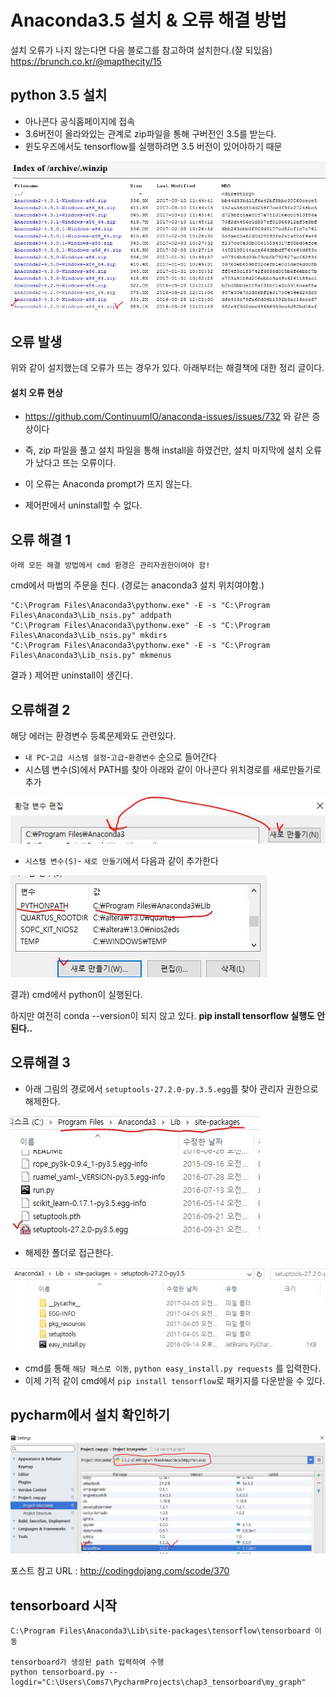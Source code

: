 # Anaconda3.5 설치 & 오류 해결 방법

설치 오류가 나지 않는다면 다음 블로그를 참고하여 설치한다.(잘 되있음)
https://brunch.co.kr/@mapthecity/15

## python 3.5 설치
- 아나콘다 공식홈페이지에 접속
- 3.6버전이 올라와있는 관계로 zip파일을 통해 구버전인 3.5를 받는다.
- 윈도우즈에서도 tensorflow를 실행하려면 3.5 버전이 있어야하기 때문

![1](/assets/1_fvy51j60b.JPG)


## 오류 발생
 위와 같이 설치했는데 오류가 뜨는 경우가 있다.
 아래부터는 해결책에 대한 정리 글이다.
#### 설치 오류 현상
- https://github.com/ContinuumIO/anaconda-issues/issues/732 와 같은 증상이다
- 즉, zip 파일을 풀고 설치 파일을 통해 install을 하였건만, 설치 마지막에 설치 오류가 났다고 뜨는 오류이다.

- 이 오류는 Anaconda prompt가 뜨지 않는다.
- 제어판에서 uninstall할 수 없다.

## 오류 해결 1
`아래 모든 해결 방법에서 cmd 환경은 관리자권한이여야 함!`

cmd에서 마법의 주문을 친다. (경로는 anaconda3 설치 위치여야함.)
```
"C:\Program Files\Anaconda3\pythonw.exe" -E -s "C:\Program Files\Anaconda3\Lib_nsis.py" addpath
"C:\Program Files\Anaconda3\pythonw.exe" -E -s "C:\Program Files\Anaconda3\Lib_nsis.py" mkdirs
"C:\Program Files\Anaconda3\pythonw.exe" -E -s "C:\Program Files\Anaconda3\Lib_nsis.py" mkmenus
```
결과 ) 제어판 uninstall이 생긴다.

## 오류해결 2
해당 에러는 환경변수 등록문제와도 관련있다.
- `내 PC`-`고급 시스템 설정`-`고급`-`환경변수` 순으로 들어간다
- 시스템 변수(S)에서 PATH를 찾아 아래와 같이 아나콘다 위치경로를 새로만들기로 추가

![2](/assets/2_r1yjfrd8k.JPG)


- `시스템 변수(S)`- `새로 만들기`에서 다음과 같이 추가한다

![3](/assets/3_vckrgn229.JPG)

결과) cmd에서 python이 실행된다.

하지만 여전히 conda --version이 되지 않고 있다.
**pip install tensorflow 실행도 안된다..**

## 오류해결 3

- 아래 그림의 경로에서 `setuptools-27.2.0-py.3.5.egg`를 찾아 관리자 권한으로 해제한다.

![4](/assets/4_ayugqo21b.JPG)

- 해제한 폴더로 접근한다.

![5](/assets/5_wnqhrhlm8.JPG)

- cmd를 통해 `해당 패스로 이동`,  `python easy_install.py requests` 를 입력한다.
- 이제 기적 같이 cmd에서 `pip install tensorflow`로 패키지를 다운받을 수 있다.

## pycharm에서 설치 확인하기

![6](/assets/6.JPG)


포스트 참고 URL : http://codingdojang.com/scode/370

## tensorboard 시작
```
C:\Program Files\Anaconda3\Lib\site-packages\tensorflow\tensorboard 이동

tensorboard가 생성된 path 입력하여 수행
python tensorboard.py --logdir="C:\Users\Coms7\PycharmProjects\chap3_tensorboard\my_graph"
```
